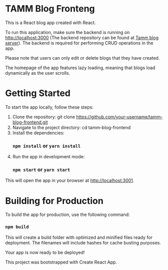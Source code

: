 # TAMM Blog Fronteng

This is a React blog app created with React.

To run this application, make sure the backend is running on [http://localhost:3000](http://localhost:3000) (The backend repository can be found at [Tamm blog server](https://github.com/BekaHaile/tamm-blog-server)). The backend is required for performing CRUD operations in the app.

Please note that users can only edit or delete blogs that they have created.

The homepage of the app features lazy loading, meaning that blogs load dynamically as the user scrolls.

# Getting Started

To start the app locally, follow these steps:

1. Clone the repository:
     git clone https://github.com/your-username/tamm-blog-frontend.git
2. Navigate to the project directory: 
     cd tamm-blog-frontend
3. Install the dependencies:
    ### `npm install` or `yarn install`
4. Run the app in development mode:
    ### `npm start` or `yarn start`
This will open the app in your browser at [http://localhost:3001](http://localhost:3001).

# Building for Production

To build the app for production, use the following command:
### `npm build`

This will create a build folder with optimized and minified files ready for deployment. The filenames will include hashes for cache busting purposes.

Your app is now ready to be deployed!

This project was bootstrapped with Create React App.
